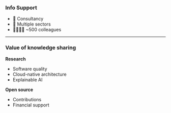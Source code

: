 ### Info Support

- 💼 Consultancy
- 🏢 Multiple sectors
- 👨‍👨‍👧‍👧 ~500 colleagues

---

### Value of knowledge sharing

<div class="r-hstack items-equal items-gap">
<div>

**Research**

- Software quality
- Cloud-native architecture
- Explainable AI

</div>
<div>

**Open source**

- Contributions
- Financial support

</div>
</div>
